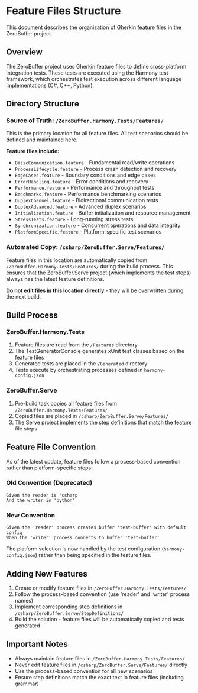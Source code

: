 # Feature Files Structure

This document describes the organization of Gherkin feature files in the ZeroBuffer project.

## Overview

The ZeroBuffer project uses Gherkin feature files to define cross-platform integration tests. These tests are executed using the Harmony test framework, which orchestrates test execution across different language implementations (C#, C++, Python).

## Directory Structure

### Source of Truth: `/ZeroBuffer.Harmony.Tests/Features/`

This is the primary location for all feature files. All test scenarios should be defined and maintained here.

**Feature files include:**
- `BasicCommunication.feature` - Fundamental read/write operations
- `ProcessLifecycle.feature` - Process crash detection and recovery
- `EdgeCases.feature` - Boundary conditions and edge cases
- `ErrorHandling.feature` - Error conditions and recovery
- `Performance.feature` - Performance and throughput tests
- `Benchmarks.feature` - Performance benchmarking scenarios
- `DuplexChannel.feature` - Bidirectional communication tests
- `DuplexAdvanced.feature` - Advanced duplex scenarios
- `Initialization.feature` - Buffer initialization and resource management
- `StressTests.feature` - Long-running stress tests
- `Synchronization.feature` - Concurrent operations and data integrity
- `PlatformSpecific.feature` - Platform-specific test scenarios

### Automated Copy: `/csharp/ZeroBuffer.Serve/Features/`

Feature files in this location are automatically copied from `/ZeroBuffer.Harmony.Tests/Features/` during the build process. This ensures that the ZeroBuffer.Serve project (which implements the test steps) always has the latest feature definitions.

**Do not edit files in this location directly** - they will be overwritten during the next build.

## Build Process

### ZeroBuffer.Harmony.Tests

1. Feature files are read from the `/Features` directory
2. The TestGeneratorConsole generates xUnit test classes based on the feature files
3. Generated tests are placed in the `/Generated` directory
4. Tests execute by orchestrating processes defined in `harmony-config.json`

### ZeroBuffer.Serve

1. Pre-build task copies all feature files from `/ZeroBuffer.Harmony.Tests/Features/`
2. Copied files are placed in `/csharp/ZeroBuffer.Serve/Features/`
3. The Serve project implements the step definitions that match the feature file steps

## Feature File Convention

As of the latest update, feature files follow a process-based convention rather than platform-specific steps:

### Old Convention (Deprecated)
```gherkin
Given the reader is 'csharp'
And the writer is 'python'
```

### New Convention
```gherkin
Given the 'reader' process creates buffer 'test-buffer' with default config
When the 'writer' process connects to buffer 'test-buffer'
```

The platform selection is now handled by the test configuration (`harmony-config.json`) rather than being specified in the feature files.

## Adding New Features

1. Create or modify feature files in `/ZeroBuffer.Harmony.Tests/Features/`
2. Follow the process-based convention (use 'reader' and 'writer' process names)
3. Implement corresponding step definitions in `/csharp/ZeroBuffer.Serve/StepDefinitions/`
4. Build the solution - feature files will be automatically copied and tests generated

## Important Notes

- Always maintain feature files in `/ZeroBuffer.Harmony.Tests/Features/`
- Never edit feature files in `/csharp/ZeroBuffer.Serve/Features/` directly
- Use the process-based convention for all new scenarios
- Ensure step definitions match the exact text in feature files (including grammar)
